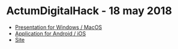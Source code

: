 # ActumDigitalHack - 18 may 2018


* [Presentation for Windows / MacOS](https://github.com/mike-petrov/hackatons/tree/master/ActumDigitalHack%20-%2018%20may%202018/Presentation)
* [Application for Android / iOS](https://github.com/mike-petrov/hackatons/tree/master/ActumDigitalHack%20-%2018%20may%202018/Application)
* [Site](https://github.com/mike-petrov/hackatons/tree/master/ActumDigitalHack%20-%2018%20may%202018/site)